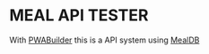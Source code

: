 

# MEAL API TESTER

With [PWABuilder](https://www.pwabuilder.com/) this is a API system using [MealDB](https://www.themealdb.com/api.php)

